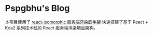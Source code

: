 # Pspgbhu's Blog

本项目使用了 [react-isomorphic 服务端渲染脚手架](https://github.com/pspgbhu/react-isomorphic) 快速搭建了基于 React + Koa2 系列技术栈的 React 服务端渲染项目架构。
